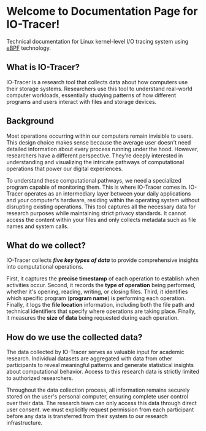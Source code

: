 # Welcome to Documentation Page for IO-Tracer!
Technical documentation for Linux kernel-level I/O tracing system using [eBPF](https://ebpf.io/what-is-ebpf/) technology.

## What is IO-Tracer?
IO-Tracer is a research tool that collects data about how computers use their storage systems. Researchers use this tool to understand real-world computer workloads, essentially studying patterns of how different programs and users interact with files and storage devices.

## Background

Most operations occurring within our computers remain invisible to users. This design choice makes sense because the average user doesn't need detailed information about every process running under the hood. However, researchers have a different perspective. They're deeply interested in understanding and visualizing the intricate pathways of computational operations that power our digital experiences.

To understand these computational pathways, we need a specialized program capable of monitoring them. This is where IO-Tracer comes in. IO-Tracer operates as an intermediary layer between your daily applications and your computer's hardware, residing within the operating system without disrupting existing operations. This tool captures all the necessary data for research purposes while maintaining strict privacy standards. It cannot access the content within your files and only collects metadata such as file names and system calls.

## What do we collect?

IO-Tracer collects ***five key types of data*** to provide comprehensive insights into computational operations. 

First, it captures the **precise timestamp** of each operation to establish when activities occur. Second, it records the **type of operation** being performed, whether it's opening, reading, writing, or closing files. Third, it identifies which specific program (**program name**) is performing each operation. Finally, it logs the **file location** information, including both the file path and technical identifiers that specify where operations are taking place. Finally, it measures the **size of data** being requested during each operation.

## How do we use the collected data?

The data collected by IO-Tracer serves as valuable input for academic research. Individual datasets are aggregated with data from other participants to reveal meaningful patterns and generate statistical insights about computational behavior. Access to this research data is strictly limited to authorized researchers. 

Throughout the data collection process, all information remains securely stored on the user's personal computer, ensuring complete user control over their data. The research team can only access this data through direct user consent. we must explicitly request permission from each participant before any data is transferred from their system to our research infrastructure.
